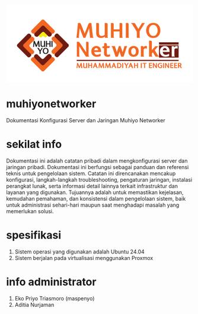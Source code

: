 ![Logo](image/Muhiyo-Networker-02.png)
# muhiyonetworker
Dokumentasi Konfigurasi Server dan Jaringan Muhiyo Networker
# sekilat info
Dokumentasi ini adalah catatan pribadi dalam mengkonfigurasi server dan jaringan pribadi. Dokumentasi ini berfungsi sebagai panduan dan referensi teknis untuk pengelolaan sistem. Catatan ini direncanakan mencakup konfigurasi, langkah-langkah troubleshooting, pengaturan jaringan, instalasi perangkat lunak, serta informasi detail lainnya terkait infrastruktur dan layanan yang digunakan. Tujuannya adalah untuk memastikan kejelasan, kemudahan pemahaman, dan konsistensi dalam pengelolaan sistem, baik untuk administrasi sehari-hari maupun saat menghadapi masalah yang memerlukan solusi.
# spesifikasi
1. Sistem operasi yang digunakan adalah Ubuntu 24.04
2. Sistem berjalan pada virtualisasi menggunakan Proxmox
# info administrator
1. Eko Priyo Triasmoro (maspenyo)
2. Aditia Nurjaman
